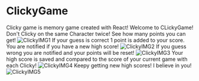 # ClickyGame
Clicky game is memory game created with React!
Welcome to CLickyGame! Don't Clicky on the same Character twice! See how many points you can get!
![ClickyIMG1](https://github.com/Balynn077/ClickyGame/blob/master/public/images/readme1.png)
If your guess is correct 1 point is added to your score. You are notified if you have a new high score!
![ClickyIMG2](https://github.com/Balynn077/ClickyGame/blob/master/public/images/readme2.png)
If you guess wrong you are notified and your points will be reset!
![ClickyIMG3](https://github.com/Balynn077/ClickyGame/blob/master/public/images/readme3.png)
Your high score is saved and compared to the score of your current game with each Clicky!
![ClickyIMG4](https://github.com/Balynn077/ClickyGame/blob/master/public/images/readme4.png)
Keepy getting new high scores! I believe in you!
![ClickyIMG5](https://github.com/Balynn077/ClickyGame/blob/master/public/images/readme5.png)
